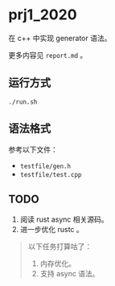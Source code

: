 # prj1_2020

在 c++ 中实现 generator 语法。

更多内容见 `report.md` 。

## 运行方式

`./run.sh`

## 语法格式

参考以下文件：

- `testfile/gen.h`
- `testfile/test.cpp`

## TODO

1. 阅读 rust async 相关源码。
2. 进一步优化 rustc 。

> 以下任务打算咕了：
>
> 1. 内存优化。
> 2. 支持 async 语法。
